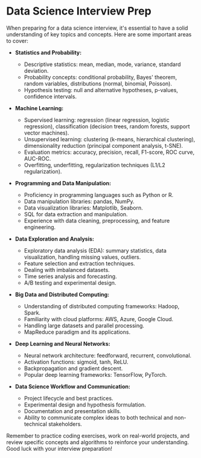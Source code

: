# Data Science Interview Prep
When preparing for a data science interview, it's essential to have a solid understanding of key topics and concepts. Here are some important areas to cover:

- __Statistics and Probability:__

  - Descriptive statistics: mean, median, mode, variance, standard deviation.
  - Probability concepts: conditional probability, Bayes' theorem, random variables, distributions (normal, binomial, Poisson).
  - Hypothesis testing: null and alternative hypotheses, p-values, confidence intervals.
- __Machine Learning:__

  - Supervised learning: regression (linear regression, logistic regression), classification (decision trees, random forests, support vector machines).
  - Unsupervised learning: clustering (k-means, hierarchical clustering), dimensionality reduction (principal component analysis, t-SNE).
  - Evaluation metrics: accuracy, precision, recall, F1-score, ROC curve, AUC-ROC.
  - Overfitting, underfitting, regularization techniques (L1/L2 regularization).
- __Programming and Data Manipulation:__

  - Proficiency in programming languages such as Python or R.
  - Data manipulation libraries: pandas, NumPy.
  - Data visualization libraries: Matplotlib, Seaborn.
  - SQL for data extraction and manipulation.
  - Experience with data cleaning, preprocessing, and feature engineering.
- __Data Exploration and Analysis:__

  - Exploratory data analysis (EDA): summary statistics, data visualization, handling missing values, outliers.
  - Feature selection and extraction techniques.
  - Dealing with imbalanced datasets.
  - Time series analysis and forecasting.
  - A/B testing and experimental design.
- __Big Data and Distributed Computing:__

  - Understanding of distributed computing frameworks: Hadoop, Spark.
  - Familiarity with cloud platforms: AWS, Azure, Google Cloud.
  - Handling large datasets and parallel processing.
  - MapReduce paradigm and its applications.
- __Deep Learning and Neural Networks:__

  - Neural network architecture: feedforward, recurrent, convolutional.
  - Activation functions: sigmoid, tanh, ReLU.
  - Backpropagation and gradient descent.
  - Popular deep learning frameworks: TensorFlow, PyTorch.
- __Data Science Workflow and Communication:__

  - Project lifecycle and best practices.
  - Experimental design and hypothesis formulation.
  - Documentation and presentation skills.
  - Ability to communicate complex ideas to both technical and non-technical stakeholders.

Remember to practice coding exercises, work on real-world projects, and review specific concepts and algorithms to reinforce your understanding. Good luck with your interview preparation!
